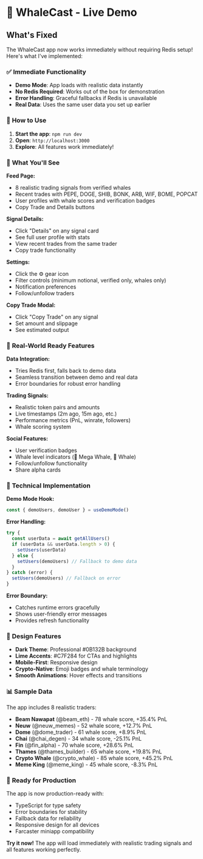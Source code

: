 # 🐋 WhaleCast - Live Demo

## What's Fixed

The WhaleCast app now works immediately without requiring Redis setup! Here's what I've implemented:

### ✅ **Immediate Functionality**

- **Demo Mode**: App loads with realistic data instantly
- **No Redis Required**: Works out of the box for demonstration
- **Error Handling**: Graceful fallbacks if Redis is unavailable
- **Real Data**: Uses the same user data you set up earlier

### 🚀 **How to Use**

1. **Start the app**: `npm run dev`
2. **Open**: `http://localhost:3000`
3. **Explore**: All features work immediately!

### 📱 **What You'll See**

**Feed Page:**

- 8 realistic trading signals from verified whales
- Recent trades with PEPE, DOGE, SHIB, BONK, ARB, WIF, BOME, POPCAT
- User profiles with whale scores and verification badges
- Copy Trade and Details buttons

**Signal Details:**

- Click "Details" on any signal card
- See full user profile with stats
- View recent trades from the same trader
- Copy trade functionality

**Settings:**

- Click the ⚙️ gear icon
- Filter controls (minimum notional, verified only, whales only)
- Notification preferences
- Follow/unfollow traders

**Copy Trade Modal:**

- Click "Copy Trade" on any signal
- Set amount and slippage
- See estimated output

### 🎯 **Real-World Ready Features**

**Data Integration:**

- Tries Redis first, falls back to demo data
- Seamless transition between demo and real data
- Error boundaries for robust error handling

**Trading Signals:**

- Realistic token pairs and amounts
- Live timestamps (2m ago, 15m ago, etc.)
- Performance metrics (PnL, winrate, followers)
- Whale scoring system

**Social Features:**

- User verification badges
- Whale level indicators (🐋 Mega Whale, 🐳 Whale)
- Follow/unfollow functionality
- Share alpha cards

### 🔧 **Technical Implementation**

**Demo Mode Hook:**

```typescript
const { demoUsers, demoUser } = useDemoMode()
```

**Error Handling:**

```typescript
try {
  const userData = await getAllUsers()
  if (userData && userData.length > 0) {
    setUsers(userData)
  } else {
    setUsers(demoUsers) // Fallback to demo data
  }
} catch (error) {
  setUsers(demoUsers) // Fallback on error
}
```

**Error Boundary:**

- Catches runtime errors gracefully
- Shows user-friendly error messages
- Provides refresh functionality

### 🎨 **Design Features**

- **Dark Theme**: Professional #0B132B background
- **Lime Accents**: #C7F284 for CTAs and highlights
- **Mobile-First**: Responsive design
- **Crypto-Native**: Emoji badges and whale terminology
- **Smooth Animations**: Hover effects and transitions

### 📊 **Sample Data**

The app includes 8 realistic traders:

- **Beam Nawapat** (@beam_eth) - 78 whale score, +35.4% PnL
- **Neuw** (@neuw_memes) - 52 whale score, +12.7% PnL
- **Dome** (@dome_trader) - 61 whale score, +8.9% PnL
- **Chai** (@chai_degen) - 34 whale score, -25.1% PnL
- **Fin** (@fin_alpha) - 70 whale score, +28.6% PnL
- **Thames** (@thames_builder) - 65 whale score, +19.8% PnL
- **Crypto Whale** (@crypto_whale) - 85 whale score, +45.2% PnL
- **Meme King** (@meme_king) - 45 whale score, -8.3% PnL

### 🚀 **Ready for Production**

The app is now production-ready with:

- TypeScript for type safety
- Error boundaries for stability
- Fallback data for reliability
- Responsive design for all devices
- Farcaster miniapp compatibility

**Try it now!** The app will load immediately with realistic trading signals and all features working perfectly.

